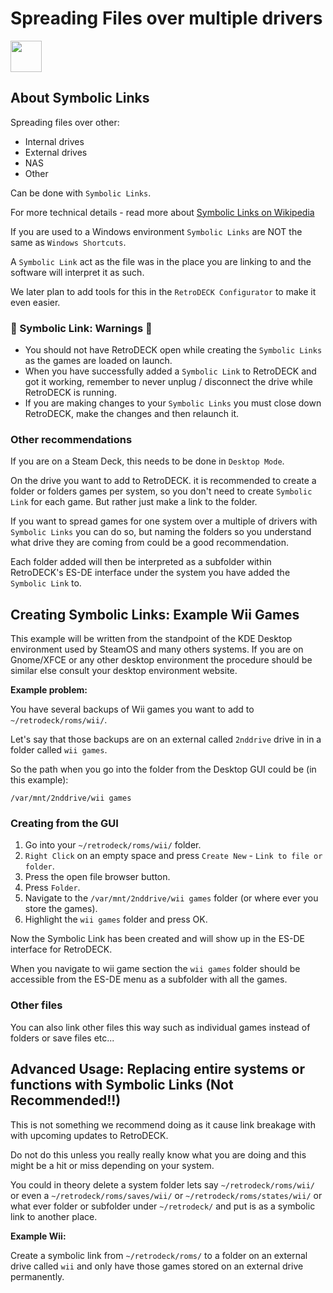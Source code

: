# Spreading Files over multiple drivers

<img src="../../wiki_icons/pixelitos/folder-blue-games.png" width="50">

## About Symbolic Links

Spreading files over other:

- Internal drives
- External drives
- NAS
- Other

Can be done with `Symbolic Links`.

For more technical details - read more about [Symbolic Links on Wikipedia](https://en.wikipedia.org/wiki/Symbolic_link)

If you are used to a Windows environment `Symbolic Links` are NOT the same as  `Windows Shortcuts`.

A `Symbolic Link` act as the file was in the place you are linking to and the software will interpret it as such.

We later plan to add tools for this in the `RetroDECK Configurator` to make it even easier.

### 🛑 Symbolic Link: Warnings 🛑

- You should not have RetroDECK open while creating the `Symbolic Links` as the games are loaded on launch.
- When you have successfully added a `Symbolic Link` to RetroDECK and got it working, remember to never unplug / disconnect the drive while RetroDECK is running.
- If you are making changes to your `Symbolic Links` you must close down RetroDECK, make the changes and then relaunch it.

### Other recommendations

If you are on a Steam Deck, this needs to be done in `Desktop Mode`.

On the drive you want to add to RetroDECK. it is recommended to create a folder or folders games per system, so you don't need to create `Symbolic Link` for each game. But rather just make a link to the folder.

If you want to spread games for one system over a multiple of drivers with `Symbolic Links` you can do so, but naming the folders so you understand what drive they are coming from could be a good recommendation.

Each folder added will then be interpreted as a subfolder within RetroDECK's ES-DE interface under the system you have added the `Symbolic Link` to.

## Creating Symbolic Links: Example Wii Games

This example will be written from the standpoint of the KDE Desktop environment used by SteamOS and many others systems. If you are on Gnome/XFCE or any other desktop environment the procedure should be similar else consult your desktop environment website.

**Example problem:**

You have several backups of Wii games you want to add to `~/retrodeck/roms/wii/`.

Let's say that those backups are on an external called `2nddrive` drive in in a folder called `wii games`.

So the path when you go into the folder from the Desktop GUI could be (in this example):

`/var/mnt/2nddrive/wii games`


### Creating from the GUI

1. Go into your `~/retrodeck/roms/wii/` folder.
2. `Right Click` on an empty space and press `Create New` - `Link to file or folder`.
3. Press the open file browser button.
4. Press `Folder`.
5. Navigate to the `/var/mnt/2nddrive/wii games` folder (or where ever you store the games).
6. Highlight the `wii games` folder and press OK.

Now the Symbolic Link has been created and will show up in the ES-DE interface for RetroDECK.

When you navigate to wii game section the `wii games` folder should be accessible from the ES-DE menu as a subfolder with all the games.

### Other files

You can also link other files this way such as individual games instead of folders or save files etc...

## Advanced Usage: Replacing entire systems or functions with Symbolic Links (Not Recommended!!)
This is not something we recommend doing as it cause link breakage with with upcoming updates to RetroDECK.

Do not do this unless you really really know what you are doing and this might be a hit or miss depending on your system.

You could in theory delete a system folder lets say `~/retrodeck/roms/wii/` or even a `~/retrodeck/roms/saves/wii/` or `~/retrodeck/roms/states/wii/` or what ever folder or subfolder under `~/retrodeck/` and put is as a symbolic link to another place.

**Example Wii:**

Create a symbolic link from `~/retrodeck/roms/` to a folder on an external drive called `wii` and only have those games stored on an external drive permanently.

